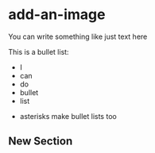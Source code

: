 # add-an-image

You can write something like just text here

This is a bullet list:

- I
- can
- do
- bullet
- list

* asterisks make bullet lists too

## New Section